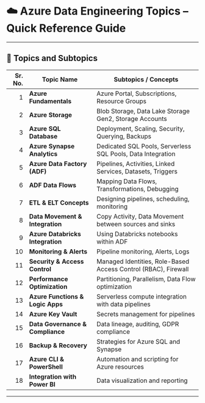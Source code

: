 # ☁️ Azure Data Engineering Topics – Quick Reference Guide

---

## 📘 Topics and Subtopics

| Sr. No. | Topic Name                    | Subtopics / Concepts                                                             |
|--------:|-------------------------------|----------------------------------------------------------------------------------|
| 1       | **Azure Fundamentals**        | Azure Portal, Subscriptions, Resource Groups                                    |
| 2       | **Azure Storage**             | Blob Storage, Data Lake Storage Gen2, Storage Accounts                          |
| 3       | **Azure SQL Database**        | Deployment, Scaling, Security, Querying, Backups                                |
| 4       | **Azure Synapse Analytics**   | Dedicated SQL Pools, Serverless SQL Pools, Data Integration                     |
| 5       | **Azure Data Factory (ADF)**  | Pipelines, Activities, Linked Services, Datasets, Triggers                      |
| 6       | **ADF Data Flows**            | Mapping Data Flows, Transformations, Debugging                                  |
| 7       | **ETL & ELT Concepts**        | Designing pipelines, scheduling, monitoring                                     |
| 8       | **Data Movement & Integration**| Copy Activity, Data Movement between sources and sinks                         |
| 9       | **Azure Databricks Integration** | Using Databricks notebooks within ADF                                        |
| 10      | **Monitoring & Alerts**       | Pipeline monitoring, Alerts, Logs                                               |
| 11      | **Security & Access Control** | Managed Identities, Role-Based Access Control (RBAC), Firewall                 |
| 12      | **Performance Optimization**  | Partitioning, Parallelism, Data Flow optimization                               |
| 13      | **Azure Functions & Logic Apps** | Serverless compute integration with data pipelines                           |
| 14      | **Azure Key Vault**           | Secrets management for pipelines                                                |
| 15      | **Data Governance & Compliance** | Data lineage, auditing, GDPR compliance                                      |
| 16      | **Backup & Recovery**         | Strategies for Azure SQL and Synapse                                            |
| 17      | **Azure CLI & PowerShell**    | Automation and scripting for Azure resources                                    |
| 18      | **Integration with Power BI** | Data visualization and reporting                                                |

---

